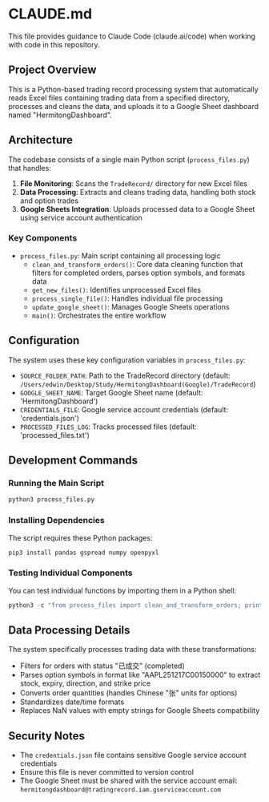 # CLAUDE.md

This file provides guidance to Claude Code (claude.ai/code) when working with code in this repository.

## Project Overview

This is a Python-based trading record processing system that automatically reads Excel files containing trading data from a specified directory, processes and cleans the data, and uploads it to a Google Sheet dashboard named "HermitongDashboard".

## Architecture

The codebase consists of a single main Python script (`process_files.py`) that handles:

1. **File Monitoring**: Scans the `TradeRecord/` directory for new Excel files
2. **Data Processing**: Extracts and cleans trading data, handling both stock and option trades
3. **Google Sheets Integration**: Uploads processed data to a Google Sheet using service account authentication

### Key Components

- `process_files.py`: Main script containing all processing logic
  - `clean_and_transform_orders()`: Core data cleaning function that filters for completed orders, parses option symbols, and formats data
  - `get_new_files()`: Identifies unprocessed Excel files
  - `process_single_file()`: Handles individual file processing
  - `update_google_sheet()`: Manages Google Sheets operations
  - `main()`: Orchestrates the entire workflow

## Configuration

The system uses these key configuration variables in `process_files.py`:
- `SOURCE_FOLDER_PATH`: Path to the TradeRecord directory (default: `/Users/edwin/Desktop/Study/HermitongDashboard(Google)/TradeRecord`)
- `GOOGLE_SHEET_NAME`: Target Google Sheet name (default: 'HermitongDashboard')
- `CREDENTIALS_FILE`: Google service account credentials (default: 'credentials.json')
- `PROCESSED_FILES_LOG`: Tracks processed files (default: 'processed_files.txt')

## Development Commands

### Running the Main Script
```bash
python3 process_files.py
```

### Installing Dependencies
The script requires these Python packages:
```bash
pip3 install pandas gspread numpy openpyxl
```

### Testing Individual Components
You can test individual functions by importing them in a Python shell:
```python
python3 -c "from process_files import clean_and_transform_orders; print('Import successful')"
```

## Data Processing Details

The system specifically processes trading data with these transformations:
- Filters for orders with status "已成交" (completed)
- Parses option symbols in format like "AAPL251217C00150000" to extract stock, expiry, direction, and strike price
- Converts order quantities (handles Chinese "张" units for options)
- Standardizes date/time formats
- Replaces NaN values with empty strings for Google Sheets compatibility

## Security Notes

- The `credentials.json` file contains sensitive Google service account credentials
- Ensure this file is never committed to version control
- The Google Sheet must be shared with the service account email: `hermitongdashboard@tradingrecord.iam.gserviceaccount.com`
